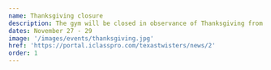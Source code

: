 ```yaml
---
name: Thanksgiving closure
description: The gym will be closed in observance of Thanksgiving from Thursday, November 27 to Saturday, November 29. Classes will resume the following week.
dates: November 27 - 29
image: '/images/events/thanksgiving.jpg'
href: 'https://portal.iclasspro.com/texastwisters/news/2'
order: 1
---
```

